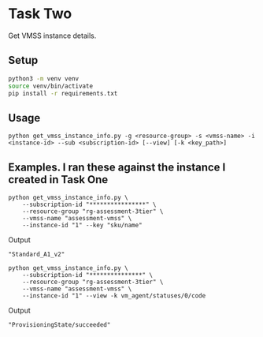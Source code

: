 # Task Two

Get VMSS instance details.

## Setup

```bash
python3 -m venv venv
source venv/bin/activate
pip install -r requirements.txt
```

## Usage

```
python get_vmss_instance_info.py -g <resource-group> -s <vmss-name> -i <instance-id> --sub <subscription-id> [--view] [-k <key_path>]
```

## Examples. I ran these against the instance I created in Task One

```
python get_vmss_instance_info.py \
    --subscription-id "****************" \
    --resource-group "rg-assessment-3tier" \
    --vmss-name "assessment-vmss" \
    --instance-id "1" --key "sku/name"
```

Output

`"Standard_A1_v2"`

```
python get_vmss_instance_info.py \
    --subscription-id "***************" \
    --resource-group "rg-assessment-3tier" \
    --vmss-name "assessment-vmss" \
    --instance-id "1" --view -k vm_agent/statuses/0/code
```

Output

`"ProvisioningState/succeeded"`
